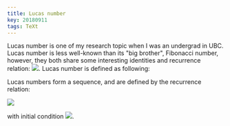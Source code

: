 ```yaml
---
title: Lucas number
key: 20180911
tags: TeXt
---
```


Lucas number is one of my research topic when I was an undergrad in UBC. Lucas number is less well-known than its "big brother", Fibonacci number, however, they both share some interesting identities and recurrence relation: <img src="https://latex.codecogs.com/gif.latex? X_{n+1} = X_n + X_{n-1} " />. Lucas number is defined as following:


Lucas numbers form a sequence, and are defined by the recurrence relation:

<img src="https://latex.codecogs.com/gif.latex? L_{n+1} = L_n + L_{n-1}, \text{where} \ \ n \geq 1 " />


with initial condition <img src="https://latex.codecogs.com/gif.latex? L_0 = 2, L_1 = 1" />.
